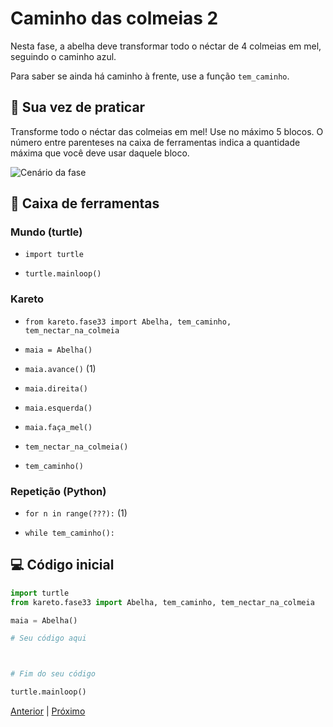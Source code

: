 # Caminho das colmeias 2

Nesta fase, a abelha deve transformar todo o néctar de 4 colmeias em mel, seguindo o caminho azul.

Para saber se ainda há caminho à frente, use a função `tem_caminho`.

## 🐝 Sua vez de praticar

Transforme todo o néctar das colmeias em mel!
Use no máximo 5 blocos. O número entre parenteses na caixa de ferramentas
indica a quantidade máxima que você deve usar daquele bloco.

![Cenário da fase](cenario_33.png)

## 🧰 Caixa de ferramentas


### Mundo (turtle)

- `import turtle`

- `turtle.mainloop()`

### Kareto
- `from kareto.fase33 import Abelha, tem_caminho, tem_nectar_na_colmeia`

- `maia = Abelha()`

- `maia.avance()` (1)

- `maia.direita()`

- `maia.esquerda()`

- `maia.faça_mel()`

- `tem_nectar_na_colmeia()`

- `tem_caminho()`

### Repetição (Python)

- `for n in range(???):` (1)

- `while tem_caminho():`

## 💻 Código inicial

```python
import turtle
from kareto.fase33 import Abelha, tem_caminho, tem_nectar_na_colmeia

maia = Abelha()

# Seu código aqui



# Fim do seu código

turtle.mainloop()
```

[Anterior](../fase32/README.md) | [Próximo](../fase34/README.md)
